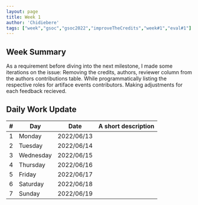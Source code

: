 ```yaml
---
layout: page
title: Week 1
author: 'Chidiebere'
tags: ["week","gsoc","gsoc2022","improveTheCredits","week#1","eval#1"]
---
```


## Week Summary

As a requirement before diving into the next milestone, I made some iterations on the issue:  Removing the credits, authors, reviewer column from the authors contributions table. While programmatically listing the respective roles for artiface events contributors. Making adjustments for each feedback recieved.

## Daily Work Update

|\#|Day|Date|A short description|  
|---	|---	|---	|---	|  
|1   	| Monday 	|   2022/06/13|  |  
|2   	| Tuesday  	|   2022/06/14	| 	|  
|3   	| Wednesday |  2022/06/15 	|  |  
|4   	| Thursday  |   2022/06/16	|  |  
|5   	| Friday  	|   2022/06/17	|  |  
|6   	| Saturday  |  2022/06/18	|  |  
|7   	| Sunday  	|   2022/06/19	|  |  
